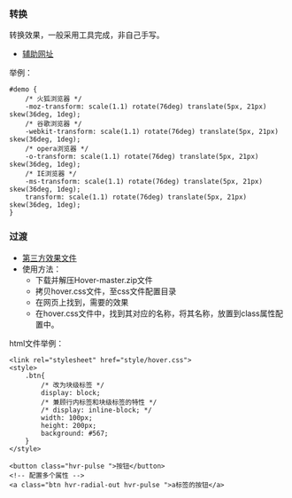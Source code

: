 ### 转换 ###

转换效果，一般采用工具完成，非自己手写。

- [辅助网址](https://html-css-js.com/css/generator/transform)

举例：

	#demo {
	    /* 火狐浏览器 */
	    -moz-transform: scale(1.1) rotate(76deg) translate(5px, 21px) skew(36deg, 1deg);
	    /* 谷歌浏览器 */
	    -webkit-transform: scale(1.1) rotate(76deg) translate(5px, 21px) skew(36deg, 1deg);
	    /* opera浏览器 */
	    -o-transform: scale(1.1) rotate(76deg) translate(5px, 21px) skew(36deg, 1deg);
	    /* IE浏览器 */
	    -ms-transform: scale(1.1) rotate(76deg) translate(5px, 21px) skew(36deg, 1deg);
	    transform: scale(1.1) rotate(76deg) translate(5px, 21px) skew(36deg, 1deg);
	}

### 过渡 ###

- [第三方效果文件](https://ianlunn.github.io/Hover/)
- 使用方法：
	- 下载并解压Hover-master.zip文件
	- 拷贝hover.css文件，至css文件配置目录
	- 在网页上找到，需要的效果
	- 在hover.css文件中，找到其对应的名称，将其名称，放置到class属性配置中。

html文件举例：

	<link rel="stylesheet" href="style/hover.css">
    <style>
        .btn{
            /* 改为块级标签 */
            display: block;
            /* 兼顾行内标签和块级标签的特性 */
            /* display: inline-block; */
            width: 100px;
            height: 200px;
            background: #567;
        }
    </style>

	<button class="hvr-pulse ">按钮</button>
    <!-- 配置多个属性 -->
    <a class="btn hvr-radial-out hvr-pulse ">a标签的按钮</a>
